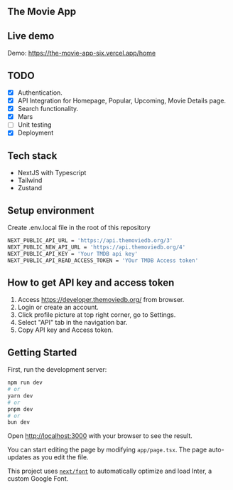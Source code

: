 ## The Movie App

## Live demo
Demo: https://the-movie-app-six.vercel.app/home

## TODO
- [x] Authentication.
- [x] API Integration for Homepage, Popular, Upcoming, Movie Details page.
- [x] Search functionality.
- [x] Mars
- [ ] Unit testing
- [x] Deployment

## Tech stack
- NextJS with Typescript
- Tailwind
- Zustand

## Setup environment

Create .env.local file in the root of this repository

```bash
NEXT_PUBLIC_API_URL = 'https://api.themoviedb.org/3'
NEXT_PUBLIC_NEW_API_URL = 'https://api.themoviedb.org/4'
NEXT_PUBLIC_API_KEY = 'Your TMDB api key'
NEXT_PUBLIC_API_READ_ACCESS_TOKEN = 'YOur TMDB Access token'
```

## How to get API key and access token

1. Access https://developer.themoviedb.org/ from browser.
2. Login or create an account.
3. Click profile picture at top right corner, go to Settings.
4. Select "API" tab in the navigation bar.
5. Copy API key and Access token.

## Getting Started

First, run the development server:

```bash
npm run dev
# or
yarn dev
# or
pnpm dev
# or
bun dev
```

Open [http://localhost:3000](http://localhost:3000) with your browser to see the result.

You can start editing the page by modifying `app/page.tsx`. The page auto-updates as you edit the file.

This project uses [`next/font`](https://nextjs.org/docs/basic-features/font-optimization) to automatically optimize and load Inter, a custom Google Font.

